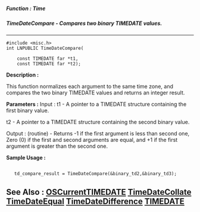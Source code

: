##### Function : Time
##### TimeDateCompare - Compares two binary TIMEDATE values.
---
```
#include <misc.h>
int LNPUBLIC TimeDateCompare(

	const TIMEDATE far *t1,
	const TIMEDATE far *t2);
```
**Description :**

This function normalizes each argument to the same time zone, and compares the 
two binary TIMEDATE values and returns an integer result.

**Parameters :**
Input :
t1  -  A pointer to a TIMEDATE structure containing the first binary value.

t2  -  A pointer to a TIMEDATE structure containing the second binary value.

Output :
(routine)  -  Returns -1 if the first argument is less than second one, Zero (0) if the first and second arguments are equal, and +1 if the first argument is greater than the second one.



**Sample Usage :**
```
   
   td_compare_result = TimeDateCompare(&binary_td2,&binary_td3);

```
**See Also :**
[OSCurrentTIMEDATE](/reference/Func/OSCurrentTIMEDATE)
[TimeDateCollate](/reference/Func/TimeDateCollate)
[TimeDateEqual](/reference/Func/TimeDateEqual)
[TimeDateDifference](/reference/Func/TimeDateDifference)
[TIMEDATE](/reference/Data/TIMEDATE)
---
